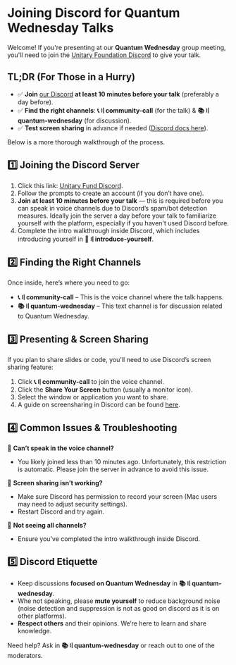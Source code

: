 # Joining Discord for Quantum Wednesday Talks

Welcome! If you're presenting at our **Quantum Wednesday** group meeting, you'll need to join the [Unitary Foundation Discord](http://discord.unitary.foundation) to give your talk.

## TL;DR (For Those in a Hurry)

- ✅ **Join** [our Discord](http://discord.unitary.foundation) **at least 10 minutes before your talk** (preferably a day before).
- ✅ **Find the right channels**: **📞〢community-call** (for the talk) & **📚〢quantum-wednesday** (for discussion).
- ✅ **Test screen sharing** in advance if needed ([Discord docs here](https://support.discord.com/hc/en-us/articles/360040816151-Go-Live-and-Screen-Share)).

Below is a more thorough walkthrough of the process.

## 1️⃣ Joining the Discord Server

1. Click this link: [Unitary Fund Discord](http://discord.unitary.foundation).
2. Follow the prompts to create an account (if you don’t have one).
3. **Join at least 10 minutes before your talk** — this is required before you can speak in voice channels due to Discord’s spam/bot detection measures. Ideally join the server a day before your talk to familiarize yourself with the platform, especially if you haven't used Discord before.
4. Complete the intro walkthrough inside Discord, which includes introducing yourself in **👋〢introduce-yourself**.

## 2️⃣ Finding the Right Channels

Once inside, here’s where you need to go:
- **📞〢community-call** – This is the voice channel where the talk happens.
- **📚〢quantum-wednesday** – This text channel is for discussion related to Quantum Wednesday.

## 3️⃣ Presenting & Screen Sharing

If you plan to share slides or code, you'll need to use Discord’s screen sharing feature:
1. Click **📞〢community-call** to join the voice channel.
2. Click the **Share Your Screen** button (usually a monitor icon).
3. Select the window or application you want to share.
4. A guide on screensharing in Discord can be found [here](https://support.discord.com/hc/en-us/articles/360040816151-Go-Live-and-Screen-Share).

## 4️⃣ Common Issues & Troubleshooting

🔹 **Can’t speak in the voice channel?**
- You likely joined less than 10 minutes ago. Unfortunately, this restriction is automatic. Please join the server in advance to avoid this issue.

🔹 **Screen sharing isn’t working?**
- Make sure Discord has permission to record your screen (Mac users may need to adjust security settings).
- Restart Discord and try again.

🔹 **Not seeing all channels?**
- Ensure you’ve completed the intro walkthrough inside Discord.

## 5️⃣ Discord Etiquette

- Keep discussions **focused on Quantum Wednesday** in **📚〢quantum-wednesday**.
- Whe not speaking, please **mute yourself** to reduce background noise (noise detection and suppression is not as good on discord as it is on other platforms).
- **Respect others** and their opinions. We’re here to learn and share knowledge.

Need help? Ask in **📚〢quantum-wednesday** or reach out to one of the moderators.
